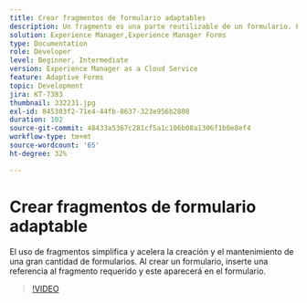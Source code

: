 ```yaml
---
title: Crear fragmentos de formulario adaptables
description: Un fragmento es una parte reutilizable de un formulario. Por ejemplo, un fragmento puede incluir un bloque de direcciones o texto legal.
solution: Experience Manager,Experience Manager Forms
type: Documentation
role: Developer
level: Beginner, Intermediate
version: Experience Manager as a Cloud Service
feature: Adaptive Forms
topic: Development
jira: KT-7383
thumbnail: 332231.jpg
exl-id: 845383f2-71e4-44fb-8637-323e956b2808
duration: 102
source-git-commit: 48433a5367c281cf5a1c106b08a1306f1b0e8ef4
workflow-type: tm+mt
source-wordcount: '65'
ht-degree: 32%

---
```


# Crear fragmentos de formulario adaptable

El uso de fragmentos simplifica y acelera la creación y el mantenimiento de una gran cantidad de formularios. Al crear un formulario, inserte una referencia al fragmento requerido y este aparecerá en el formulario.

>[!VIDEO](https://video.tv.adobe.com/v/3438419?quality=12&learn=on&captions=spa)
